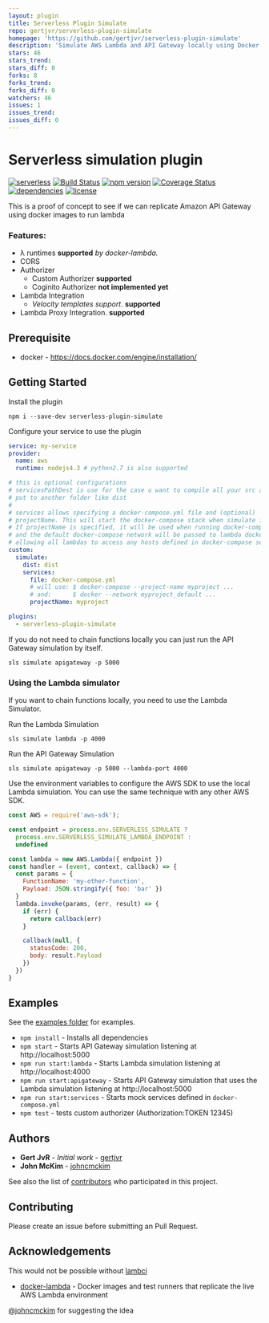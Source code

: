 ```yaml
---
layout: plugin
title: Serverless Plugin Simulate
repo: gertjvr/serverless-plugin-simulate
homepage: 'https://github.com/gertjvr/serverless-plugin-simulate'
description: 'Simulate AWS Lambda and API Gateway locally using Docker'
stars: 46
stars_trend: 
stars_diff: 0
forks: 8
forks_trend: 
forks_diff: 0
watchers: 46
issues: 1
issues_trend: 
issues_diff: 0
---
```



# Serverless simulation plugin

[![serverless](http://public.serverless.com/badges/v3.svg)](http://www.serverless.com)
[![Build Status](https://travis-ci.org/serverless-community-labs/serverless-plugin-simulate.svg?branch=master)](https://travis-ci.org/gertjvr/serverless-plugin-simulate)
[![npm version](https://badge.fury.io/js/serverless-plugin-simulate.svg)](https://badge.fury.io/js/serverless-plugin-simulate)
[![Coverage Status](https://coveralls.io/repos/github/serverless-community-labs/serverless-plugin-simulate/badge.svg?branch=master)](https://coveralls.io/github/serverless-community-labs/serverless-plugin-simulate?branch=master)
[![dependencies](https://img.shields.io/david/serverless-community-labs/serverless-plugin-simulate.svg)](https://www.npmjs.com/package/serverless-plugin-simulate)
[![license](https://img.shields.io/npm/l/serverless-plugin-simulate.svg)](https://www.npmjs.com/package/serverless-plugin-simulate)

This is a proof of concept to see if we can replicate Amazon API Gateway using docker images to run lambda

### Features:

- λ runtimes **supported** _by docker-lambda._
- CORS
- Authorizer
  - Custom Authorizer **supported**
  - Coginito Authorizer **not implemented yet**
- Lambda Integration
  - _Velocity templates support._ **supported**
- Lambda Proxy Integration. **supported**

## Prerequisite
- docker - https://docs.docker.com/engine/installation/

## Getting Started
Install the plugin
```
npm i --save-dev serverless-plugin-simulate
```

Configure your service to use the plugin

```yaml
service: my-service
provider:
  name: aws
  runtime: nodejs4.3 # python2.7 is also supported

# this is optional configurations
# servicesPathDest is use for the case u want to compile all your src and out
# put to another folder like dist
#
# services allows specifying a docker-compose.yml file and (optional)
# projectName. This will start the docker-compose stack when simulate is run.
# If projectName is specified, it will be used when running docker-compose,
# and the default docker-compose network will be passed to lambda docker commands
# allowing all lambdas to access any hosts defined in docker-compose services
custom:
  simulate:
    dist: dist
    services:
      file: docker-compose.yml
      # will use: $ docker-compose --project-name myproject ...
      # and:      $ docker --network myproject_default ...
      projectName: myproject

plugins:
  - serverless-plugin-simulate
```

If you do not need to chain functions locally
you can just run the API Gateway simulation by itself.
```
sls simulate apigateway -p 5000
```

### Using the Lambda simulator
If you want to chain functions locally, you need to use
the Lambda Simulator.

Run the Lambda Simulation
```
sls simulate lambda -p 4000
```

Run the API Gateway Simulation
```
sls simulate apigateway -p 5000 --lambda-port 4000
```

Use the environment variables to configure the AWS SDK
to use the local Lambda simulation. You can use the same
technique with any other AWS SDK.

```js
const AWS = require('aws-sdk');

const endpoint = process.env.SERVERLESS_SIMULATE ?
  process.env.SERVERLESS_SIMULATE_LAMBDA_ENDPOINT :
  undefined

const lambda = new AWS.Lambda({ endpoint })
const handler = (event, context, callback) => {
  const params = {
    FunctionName: 'my-other-function',
    Payload: JSON.stringify({ foo: 'bar' })
  }
  lambda.invoke(params, (err, result) => {
    if (err) {
      return callback(err)
    }

    callback(null, {
      statusCode: 200,
      body: result.Payload
    })
  })
}
```

## Examples

See the [examples folder](https://github.com/gertjvr/serverless-plugin-simulate/tree/master/examples)
for examples.

- `npm install` - Installs all dependencies
- `npm start` - Starts API Gateway simulation listening at http://localhost:5000
- `npm run start:lambda` - Starts Lambda simulation listening at http://localhost:4000
- `npm run start:apigateway` - Starts API Gateway simulation that uses the Lambda
simulation listening at http://localhost:5000
- `npm run start:services` - Starts mock services defined in `docker-compose.yml`
- `npm test` - tests custom authorizer (Authorization:TOKEN 12345)

## Authors

* **Gert JvR** - *Initial work* - [gertjvr](https://github.com/gertjvr)
* **John McKim** - [johncmckim](https://github.com/johncmckim)

See also the list of [contributors](https://github.com/serverless-community-labs/serverless-plugin-simulate/contributors) who participated in this project.

## Contributing
Please create an issue before submitting an Pull Request.

## Acknowledgements
This would not be possible without [lambci](http://lambci.org/)
- [docker-lambda](https://github.com/lambci/docker-lambda) - Docker images and test runners that replicate the live AWS Lambda environment

[@johncmckim](https://github.com/johncmckim) for suggesting the idea
